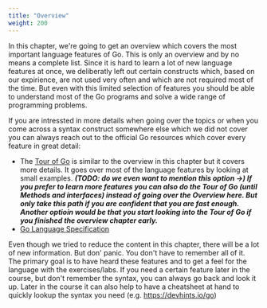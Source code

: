 ```yaml
---
title: "Overview"
weight: 200
---
```


In this chapter, we're going to get an overview which covers the most important language features of Go.
This is only an overview and by no means a complete list.
Since it is hard to learn a lot of new language features at once, we deliberatly left out certain constructs which, based on our expirience, are not used very often and which are not required most of the time.
But even with this limited selection of features you should be able to understand most of the Go programs and solve a wide range of programming problems.

If you are intressted in more details when going over the topics or when you come across a syntax construct somewhere else which we did not cover you can always reach out to the official Go resources which cover every feature in great detail:

* The [Tour of Go](https://go.dev/tour/list) is similar to the overview in this chapter but it covers more details. It goes over most of the language features by looking at small examples.
***(TODO: do we even want to mention this option ->) If you prefer to learn more features you can also do the Tour of Go (until Methods and interfaces) instead of going over the Overview here. But only take this path if you are confident that you are fast enough. Another optioin would be that you start looking into the Tour of Go if you finished the overview chapter early.***
* [Go Language Specification](https://go.dev/ref/spec)

Even though we tried to reduce the content in this chapter, there will be a lot of new information. But don' panic. You don't have to remember all of it. The primary goal is to have heard these features and to get a feel for the language with the exercises/labs.
If you need a certain feature later in the course, but don't remember the syntax, you can always go back and look it up.
Later in the course it can also help to have a cheatsheet at hand to quickly lookup the syntax you need (e.g. https://devhints.io/go)
